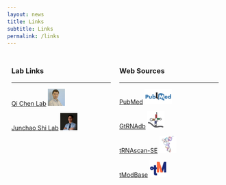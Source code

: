 ```yaml
---
layout: news
title: Links
subtitle: Links
permalink: /links
---
```


<div style="display: flex;">
  <div style="flex: 50%; padding: 10px;">
    <h3>Lab Links</h3><hr>
    <!-- 在这里使用Markdown或HTML列出你的链接 -->
    <p><a href="http://qichen-lab.info/">Qi Chen Lab</a> <img src="/assets/img/links/ChenLab.jpg" style="width: 40px; height: 40px;"></p>
    <p><a href="https://www.shi-lab.net/">Junchao Shi Lab</a> <img src="/assets/img/links/ShiLab.jpg" style="width: 40px; height: 40px;"></p>
  </div>
  <div style="flex: 50%; padding: 10px;">
    <h3>Web Sources</h3><hr>
    <!-- 在这里使用Markdown或HTML列出你的链接 -->
    <p><a href="https://pubmed.ncbi.nlm.nih.gov/">PubMed</a> <img src="/assets/img/links/PubMed.png" style="width: 64px; height: 36px;"></p>
    <p><a href="http://gtrnadb.ucsc.edu/">GtRNAdb</a> <img src="/assets/img/links/GtRNAdb.png" style="width: 40px; height: 40px;"></p>
    <p><a href="http://lowelab.ucsc.edu/tRNAscan-SE/">tRNAscan-SE</a> <img src="/assets/img/links/tRNAscan-SE.png" style="width: 40px; height: 40px;"></p>
    <p><a href="https://www.tmodbase.com/#/">tModBase</a> <img src="/assets/img/links/tModBase.jpg" style="width: 40px; height: 40px;"></p>
    
  </div>
</div>

